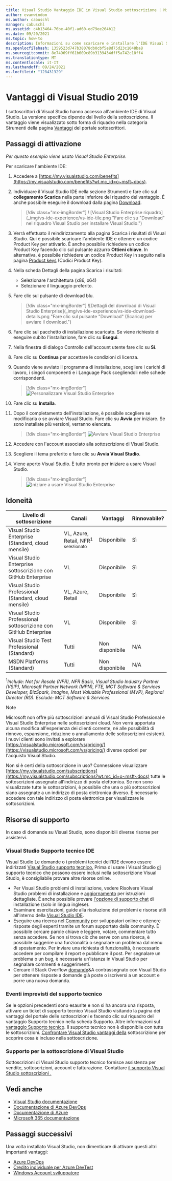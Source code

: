 ```yaml
---
title: Visual Studio Vantaggio IDE in Visual Studio sottoscrizione | Microsoft Docs
author: evanwindom
ms.author: cabuschl
manager: cabuschl
ms.assetid: c4b13464-76be-40f1-ad60-ed79ee264b12
ms.date: 09/20/2021
ms.topic: how-to
description: Informazioni su come scaricare e installare l'IDE Visual Studio incluso nella sottoscrizione Visual Studio
ms.openlocfilehash: 1359523d747b38078db0cbf5e8d75d23c1048ba8
ms.sourcegitcommit: 8e74969ff61b609c89b3139434dff5a742c18ff4
ms.translationtype: MT
ms.contentlocale: it-IT
ms.lasthandoff: 09/24/2021
ms.locfileid: "128431329"
---
```

# <a name="the-visual-studio-2019-benefit"></a>Vantaggi di Visual Studio 2019

I sottoscrittori di Visual Studio hanno accesso all'ambiente IDE di Visual Studio.  La versione specifica dipende dal livello della sottoscrizione.  Il vantaggio viene visualizzato sotto forma di riquadro nella categoria Strumenti della pagina [Vantaggi](https://my.visualstudio.com/benefits?wt.mc_id=o~msft~docs) del portale sottoscrittori.

## <a name="activation-steps"></a>Passaggi di attivazione

*Per questo esempio viene usato Visual Studio Enterprise.*

Per scaricare l'ambiente IDE:
1. Accedere a [https://my.visualstudio.com/benefits](https://my.visualstudio.com/benefits?wt.mc_id=o~msft~docs).
2. Individuare il Visual Studio IDE nella sezione Strumenti e fare clic sul **collegamento Scarica** nella parte inferiore del riquadro del vantaggio.  È anche possibile eseguire il download dalla pagina [Download](https://my.visualstudio.com/downloads?wt.mc_id=o~msft~docs).
   > [!div class="mx-imgBorder"]
   > ! [Visual Studio Enterprise riquadro] (_img/vs-ide-experience/vs-ide-tile.png "Fare clic su "Download" nel riquadro Visual Studio per installare Visual Studio.")

3. Verrà effettuato il reindirizzamento alla pagina Scarica i risultati di Visual Studio. Qui è possibile scaricare l'ambiente IDE e ottenere un codice Product Key per attivarlo. È anche possibile richiedere un codice Product Key facendo clic sul pulsante azzurro **Ottieni chiave**. In alternativa, è possibile richiedere un codice Product Key in seguito nella pagina [Product keys](https://my.visualstudio.com/productkeys) (Codici Product Key).
4. Nella scheda Dettagli della pagina Scarica i risultati:
   - Selezionare l'architettura (x86, x64)
   - Selezionare il linguaggio preferito.
5. Fare clic sul pulsante di download blu.
   > [!div class="mx-imgBorder"]
   > ![Dettagli del download di Visual Studio Enterprise](_img/vs-ide-experience/vs-ide-download-details.png "Fare clic sul pulsante "Download" (Scarica) per avviare il download.")
6. Fare clic sul pacchetto di installazione scaricato.  Se viene richiesto di eseguire subito l'installazione, fare clic su **Esegui**.
7. Nella finestra di dialogo Controllo dell'account utente fare clic su **Sì**.
8. Fare clic su **Continua** per accettare le condizioni di licenza.
9. Quando viene avviato il programma di installazione, scegliere i carichi di lavoro, i singoli componenti e i Language Pack scegliendoli nelle schede corrispondenti.
   > [!div class="mx-imgBorder"]
   > ![Personalizzare Visual Studio Enterprise](_img/vs-ide-experience/vs-ide-customize-install-cropped.png "Scegliere tra carichi di lavoro e altri componenti.")

10. Fare clic su **Installa**.

11. Dopo il completamento dell'installazione, è possibile scegliere se modificarla o se avviare Visual Studio.  Fare clic su **Avvia** per iniziare.  Se sono installate più versioni, verranno elencate.
    > [!div class="mx-imgBorder"]
    > ![Avviare Visual Studio Enterprise](_img/vs-ide-experience/vs-ide-versions.png "Fare clic su &quot;Avvia&quot; per avviare Visual Studio.")

12. Accedere con l'account associato alla sottoscrizione di Visual Studio.

13. Scegliere il tema preferito e fare clic su **Avvia Visual Studio**.

14. Viene aperto Visual Studio. È tutto pronto per iniziare a usare Visual Studio.

    > [!div class="mx-imgBorder"]
    > ![Iniziare a usare Visual Studio Enterprise](_img/vs-ide-experience/vs-ide-start-cropped.png "Visual Studio")


## <a name="eligibility"></a>Idoneità

| Livello di sottoscrizione                                                 |     Canali                                            | Vantaggi                                                          | Rinnovabile?    |
|--------------------------------------------------------------------|---------------------------------------------------------|------------------------------------------------------------------|---------------|
| Visual Studio Enterprise (Standard, cloud mensile)   | VL, Azure, Retail, NFR<sup>1 selezionato</sup> | Disponibile       |  Sì          |
| Visual Studio Enterprise sottoscrizione con GitHub Enterprise   | VL | Disponibile       |  Sì          |
| Visual Studio Professional (Standard, cloud mensile) | VL, Azure, Retail                                       | Disponibile                                                            |  Sì          |
| Visual Studio Professional sottoscrizione con GitHub Enterprise | VL   | Disponibile              |  Sì          |
| Visual Studio Test Professional (Standard)                         | Tutti                                            | Non disponibile                                             |  N/A         |
| MSDN Platforms (Standard)                                          | Tutti                                              | Non disponibile                                              |  N/A          |

<sup>1</sup>*Include: Not for Resale (NFR), NFR Basic, Visual Studio Industry Partner (VSIP), Microsoft Partner Network (MPN), FTE, MCT Software & Services Developer, BizSpark, Imagine, Most Valuable Professional (MVP), Regional Director (RD).  Esclude: MCT Software & Services.*  

> [!NOTE]
> Microsoft non offre più sottoscrizioni annuali di Visual Studio Professional e Visual Studio Enterprise nelle sottoscrizioni cloud. Non verrà apportata alcuna modifica all'esperienza dei clienti corrente, né alle possibilità di rinnovo, espansione, riduzione o annullamento delle sottoscrizioni esistenti. I nuovi clienti sono invitati a esplorare [https://visualstudio.microsoft.com/vs/pricing/](https://visualstudio.microsoft.com/vs/pricing/) diverse opzioni per l'acquisto Visual Studio.

Non si è certi della sottoscrizione in uso?  Connessione visualizzare [https://my.visualstudio.com/subscriptions](https://my.visualstudio.com/subscriptions?wt.mc_id=o~msft~docs) tutte le sottoscrizioni assegnate all'indirizzo di posta elettronica. Se non sono visualizzate tutte le sottoscrizioni, è possibile che una o più sottoscrizioni siano assegnate a un indirizzo di posta elettronica diverso.  È necessario accedere con tale indirizzo di posta elettronica per visualizzare le sottoscrizioni.

## <a name="support-resources"></a>Risorse di supporto
In caso di domande su Visual Studio, sono disponibili diverse risorse per assistervi.

### <a name="visual-studio-ide-technical-support"></a>Visual Studio Supporto tecnico IDE
 Visual Studio Le domande o i problemi tecnici dell'IDE devono essere indirizzati [Visual Studio supporto tecnico.](https://visualstudio.microsoft.com/vs/support/) Prima di usare i Visual Studio [di](vs-tech-support.md) supporto tecnico che possono essere inclusi nella sottoscrizione Visual Studio, è consigliabile provare altre risorse online.
- Per Visual Studio problemi di installazione, vedere Risolvere Visual Studio problemi di installazione e [aggiornamento](https://docs.microsoft.com/visualstudio/install/troubleshooting-installation-issues) per istruzioni dettagliate. È anche possibile provare [l'opzione di supporto chat](https://visualstudio.microsoft.com/vs/support/#talktous) di installazione (solo in lingua inglese).
- Esaminare esercitazioni, guide alla risoluzione dei problemi e risorse utili all'interno della [Visual Studio IDE](https://docs.microsoft.com/visualstudio/ide/).
- Eseguire una ricerca nel [Community](https://developercommunity.visualstudio.com/) per sviluppatori online e ottenere risposte degli esperti tramite un forum supportato dalla community. È possibile cercare parole chiave e leggere, votare, commentare tutto senza accedere. Se non si trova ciò che serve con una ricerca, è possibile suggerire una funzionalità o segnalare un problema dal menu di spostamento. Per inviare una richiesta di funzionalità, è necessario accedere per compilare il report e pubblicare il post. Per segnalare un problema o un bug, è necessaria un'istanza in Visual Studio per segnalare commenti e suggerimenti.
- Cercare il Stack Overflow [domande](https://stackoverflow.com/questions/tagged/visual-studio?tab=Newest)&A contrassegnato con Visual Studio per ottenere risposte a domande già poste o iscriversi a un account e porre una nuova domanda.

### <a name="technical-support-incidents"></a>Eventi imprevisti del supporto tecnico
Se le opzioni precedenti sono esaurite e non si ha ancora una risposta, attivare [](https://my.visualstudio.com/Benefits) un ticket di supporto tecnico Visual Studio visitando la pagina dei vantaggi del portale delle sottoscrizioni e facendo clic sul riquadro del vantaggio Supporto tecnico nella scheda Supporto. Altre informazioni sul [vantaggio Supporto tecnico](https://docs.microsoft.com/visualstudio/subscriptions/vs-tech-support). Il supporto tecnico non è disponibile con tutte le sottoscrizioni. [Confrontare Visual Studio vantaggi della](https://visualstudio.microsoft.com/vs/benefits/#azure?cat=visual-studio-enterprise-subscription) sottoscrizione per scoprire cosa è incluso nella sottoscrizione.

### <a name="visual-studio-subscription-support"></a>Supporto per la sottoscrizione di Visual Studio
Sottoscrizioni di Visual Studio supporto tecnico fornisce assistenza per vendite, sottoscrizioni, account e fatturazione. Contattare [il supporto Visual Studio sottoscrizioni .](https://my.visualstudio.com/gethelp)

## <a name="see-also"></a>Vedi anche
- [Visual Studio documentazione](/visualstudio/)
- [Documentazione di Azure DevOps](/azure/devops/)
- [Documentazione di Azure](/azure/)
- [Microsoft 365 documentazione](/microsoft-365/)

## <a name="next-steps"></a>Passaggi successivi
Una volta installato Visual Studio, non dimenticare di attivare questi altri importanti vantaggi:
- [Azure DevOps](vs-azure-devops.md)
- [Credito individuale per Azure DevTest](vs-azure.md)
- [Windows Account sviluppatore](vs-windows-dev.md)